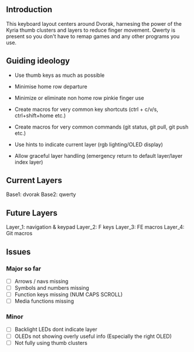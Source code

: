 ## Introduction
This keyboard layout centers around Dvorak,  harnesing the power of the Kyria thumb
clusters and layers to reduce finger movement.
Qwerty is present so you don't have to remap games and any other programs you use.


## Guiding ideology
- Use thumb keys as much as possible
- Minimise home row departure
- Minimize or eliminate non home row pinkie finger use
- Create macros for very common key shortcuts (ctrl + c/v/s, ctrl+shift+home etc.)
- Create macros for very common commands (git status, git pull, git push etc.)

- Use hints to indicate current layer (rgb lighting/OLED display)
- Allow graceful layer handling (emergency return to default layer/layer index layer)


## Current Layers
Base1: dvorak
Base2: qwerty

## Future Layers
Layer_1: navigation & keypad
Layer_2: F keys
Layer_3: FE macros
Layer_4: Git macros


## Issues
### Major so far
- [ ] Arrows / navs missing
- [ ] Symbols and numbers missing
- [ ] Function keys missing (NUM CAPS SCROLL)
- [ ] Media functions missing

### Minor
- [ ] Backlight LEDs dont indicate layer
- [ ] OLEDs not showing overly useful info (Especially the right OLED)
- [ ] Not fully using thumb clusters